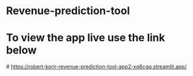 # Revenue-prediction-tool
# To view the app live use the link below
#   https://robert-korir-revenue-prediction-tool-app2-xq6cgq.streamlit.app/
 
 
